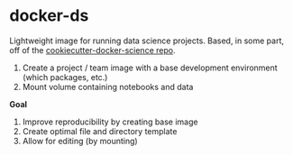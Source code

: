 # docker-ds

Lightweight image for running data science projects. Based, in some part, off of the [cookiecutter-docker-science repo](https://github.com/docker-science/cookiecutter-docker-science).

1. Create a project / team image with a base development environment (which packages, etc.)
2. Mount volume containing notebooks and data

**Goal**

1. Improve reproducibility by creating base image
2. Create optimal file and directory template
3. Allow for editing (by mounting)